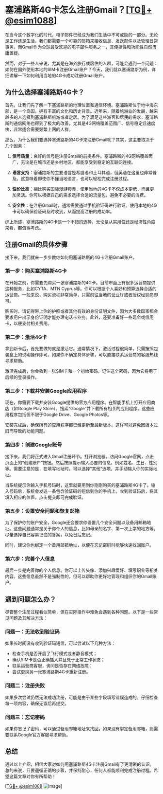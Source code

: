 # 塞浦路斯4G卡怎么注册Gmail？[[TG💪+ @esim1088](https://t.me/s/esim1088)]

在当今这个数字化的时代，电子邮件已经成为我们生活中不可或缺的一部分。无论是工作还是生活，我们都需要一个可靠的邮箱来接收信息、发送邮件以及管理日常事务。而Gmail作为全球最受欢迎的电子邮件服务之一，其便捷性和功能性自然毋庸置疑。

然而，对于一些人来说，尤其是在海外旅行或居住的人群，可能会遇到一个问题：如何在国外使用本地的SIM卡注册Gmail账户？今天，我们就以塞浦路斯为例，详细讲解一下如何利用当地的4G卡成功注册Gmail账户。

## 为什么选择塞浦路斯4G卡？

首先，让我们先了解一下塞浦路斯的地理位置和通信环境。塞浦路斯位于地中海东部，是一个岛国，拥有丰富的文化和历史背景。近年来，随着旅游业的发展，越来越多的人选择到塞浦路斯旅游或者定居。为了满足这些游客和居民的需求，塞浦路斯的通信网络也得到了极大的改善，尤其是4G网络覆盖范围广、信号稳定且速度快，非常适合需要频繁上网的人群。

那么，为什么我们要选择塞浦路斯的4G卡来注册Gmail呢？其实，这主要取决于几个因素：

1. **信号质量**：良好的信号是注册Gmail的前提条件。塞浦路斯的4G网络覆盖面广，无论是在城市还是乡村地区，都能享受到稳定的互联网连接。
   
2. **语言支持**：塞浦路斯的主要语言是希腊语和土耳其语，但英语在这里也非常普及。这意味着即使你不懂当地语言，也可以轻松完成注册过程。

3. **性价比高**：相比购买国际漫游套餐，使用当地的4G卡不仅成本更低，而且更加灵活。你可以根据自己的需求选择合适的流量包，避免不必要的浪费。

4. **安全性**：在注册Gmail时，通常需要通过手机验证码进行验证。使用本地的4G卡可以确保验证码及时收到，从而提高注册的成功率。

综上所述，塞浦路斯的4G卡是一个不错的选择，无论是从实用性还是经济性角度来看，都值得考虑。

## 注册Gmail的具体步骤

接下来，我们就来一步步教你如何用塞浦路斯的4G卡注册Gmail账户。

### 第一步：购买塞浦路斯4G卡

在开始之前，你需要先购买一张塞浦路斯的4G卡。目前市面上有很多运营商提供这种服务，比如CYTA、MTN Cyprus等。你可以根据个人喜好和预算选择合适的运营商。一般来说，购买流程非常简单，只需前往当地的营业厅或者授权经销商即可。

购买时，请记得带上你的护照或者其他有效的身份证明文件，因为大多数国家都会要求用户出示身份证明才能办理电话卡业务。此外，还要准备好一些现金或信用卡，以便支付相关费用。

### 第二步：激活4G卡

拿到新卡后，首先要做的就是激活它。通常情况下，激活过程很简单，只需按照包装盒上的说明操作即可。如果你不确定具体步骤，可以直接联系运营商的客服热线寻求帮助。

激活完成后，你会收到一张SIM卡和一个初始密码。记住这个密码，因为它将用于后续的登录操作。

### 第三步：下载并安装Google应用程序

现在，你需要下载并安装Google提供的官方应用程序。在智能手机上打开应用商店（如Google Play Store），搜索“Google”并下载所有相关的应用程序。这些应用程序包括但不限于Google Drive、Google Photos等。

安装完成后，确保所有的应用程序都已经更新至最新版本。这样可以避免因版本过旧而导致的功能问题。

### 第四步：创建Google账号

接下来，我们将正式进入Gmail注册环节。打开浏览器，访问Google官网，点击页面上的“创建账户”按钮。然后按照提示输入必要的信息，例如姓名、生日、性别等。需要注意的是，在填写地址时，可以选择“其他”选项，并手动输入你的实际地址。

当系统提示你输入手机号码时，这里就要用到你刚刚购买的塞浦路斯4G卡了。输入号码后，系统会发送一条包含验证码的短信到你的手机上。收到验证码后，将其填入相应的位置，点击提交即可完成验证。

### 第五步：设置安全问题和恢复邮箱

为了保护你的账户安全，Google还会要求你设置几个安全问题以及备用邮箱地址。这些问题通常是关于你个人的信息，比如母亲的名字、第一次上学的地方等。尽量选择自己容易记住的答案，以免日后忘记。

同时，建议你也绑定一个备用邮箱地址，以便在忘记密码时能够快速找回账户。

### 第六步：完善个人信息

最后一步是完善你的个人信息。你可以上传头像、添加兴趣爱好、填写职业等相关内容。这些信息虽然不是强制性的，但可以帮助你更好地管理和组织你的Gmail账户。

## 遇到问题怎么办？

尽管整个注册过程看似简单，但在实际操作中难免会遇到各种问题。以下是一些常见问题及其解决方法：

### 问题一：无法收到验证码

如果长时间没有收到验证码短信，可以尝试以下几种方法：
- 检查手机是否开启了飞行模式或者静音模式；
- 确认SIM卡是否正确插入并且处于正常工作状态；
- 联系运营商客服，询问是否存在网络故障；
- 尝试更换另一张塞浦路斯4G卡重新注册。

### 问题二：注册失败

如果多次尝试仍然无法成功注册，可能是由于某些字段填写错误造成的。仔细检查每一项内容，确保无误后再提交。

### 问题三：忘记密码

如果你忘记了密码，可以通过备用邮箱地址来找回。如果没有绑定备用邮箱，则需要联系Google官方客服寻求帮助。

## 总结

通过以上介绍，相信大家对如何用塞浦路斯4G卡注册Gmail有了更清晰的认识。总的来说，只要遵循正确的步骤，并保持耐心，任何人都能顺利完成注册过程。希望这篇文章对你有所帮助！

[[TG💪+ @esim1088](https://t.me/s/esim1088) ![Image](https://i.postimg.cc/4NQfJmqS/Snipaste-2025-05-13-00-14-12.png)]